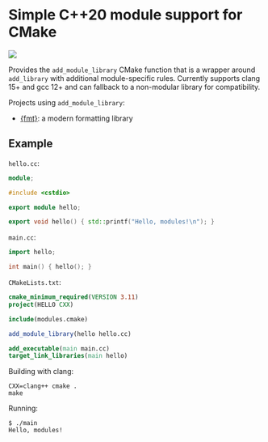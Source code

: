 # Simple C++20 module support for CMake

[![](https://github.com/vitaut/modules/workflows/linux/badge.svg)](https://github.com/vitaut/modules/actions?query=workflow%3Alinux)

Provides the `add_module_library` CMake function that is a wrapper around `add_library` with additional module-specific rules. Currently supports clang 15+ and gcc 12+ and can fallback to a non-modular library for compatibility.

Projects using `add_module_library`:

* [{fmt}](https://github.com/fmtlib/fmt): a modern formatting library

## Example

`hello.cc`:
```c++
module;

#include <cstdio>

export module hello;

export void hello() { std::printf("Hello, modules!\n"); }
```

`main.cc`:
```c++
import hello;

int main() { hello(); }
```

`CMakeLists.txt`:
```cmake
cmake_minimum_required(VERSION 3.11)
project(HELLO CXX)

include(modules.cmake)

add_module_library(hello hello.cc)

add_executable(main main.cc)
target_link_libraries(main hello)
```

Building with clang:

```
CXX=clang++ cmake .
make
```

Running:

```
$ ./main
Hello, modules!
```
